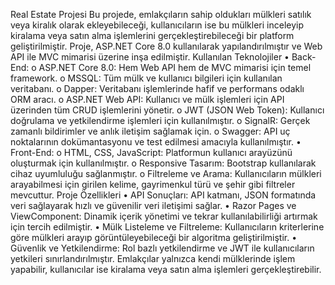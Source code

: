 Real Estate Projesi
Bu projede, emlakçıların sahip oldukları mülkleri satılık veya kiralık olarak ekleyebileceği, kullanıcıların ise bu mülkleri inceleyip kiralama veya satın alma işlemlerini gerçekleştirebileceği bir platform geliştirilmiştir. Proje, ASP.NET Core 8.0 kullanılarak yapılandırılmıştır ve Web API ile MVC mimarisi üzerine inşa edilmiştir.
Kullanılan Teknolojiler
•	Back-End:
o	ASP.NET Core 8.0: Hem Web API hem de MVC mimarisi için temel framework.
o	MSSQL: Tüm mülk ve kullanıcı bilgileri için kullanılan veritabanı.
o	Dapper: Veritabanı işlemlerinde hafif ve performans odaklı ORM aracı.
o	ASP.NET Web API: Kullanıcı ve mülk işlemleri için API üzerinden tüm CRUD işlemlerini yönetir.
o	JWT (JSON Web Token): Kullanıcı doğrulama ve yetkilendirme işlemleri için kullanılmıştır.
o	SignalR: Gerçek zamanlı bildirimler ve anlık iletişim sağlamak için.
o	Swagger: API uç noktalarının dokümantasyonu ve test edilmesi amacıyla kullanılmıştır.
•	Front-End:
o	HTML, CSS, JavaScript: Platformun kullanıcı arayüzünü oluşturmak için kullanılmıştır.
o	Responsive Tasarım: Bootstrap kullanılarak cihaz uyumluluğu sağlanmıştır.
o	Filtreleme ve Arama: Kullanıcıların mülkleri arayabilmesi için girilen kelime, gayrimenkul türü ve şehir gibi filtreler mevcuttur.
Proje Özellikleri
•	API Sonuçları: API katmanı, JSON formatında veri sağlayarak hızlı ve güvenilir veri iletişimi sağlar.
•	Razor Pages ve ViewComponent: Dinamik içerik yönetimi ve tekrar kullanılabilirliği artırmak için tercih edilmiştir.
•	Mülk Listeleme ve Filtreleme: Kullanıcıların kriterlerine göre mülkleri arayıp görüntüleyebileceği bir algoritma geliştirilmiştir.
•	Güvenlik ve Yetkilendirme: Rol bazlı yetkilendirme ve JWT ile kullanıcıların yetkileri sınırlandırılmıştır. Emlakçılar yalnızca kendi mülklerinde işlem yapabilir, kullanıcılar ise kiralama veya satın alma işlemleri gerçekleştirebilir.

